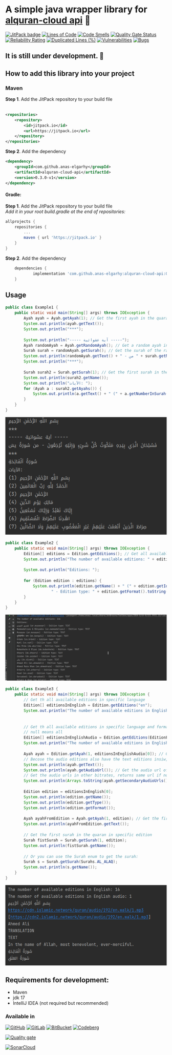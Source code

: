 # A simple java wrapper library for [alquran-cloud api](https://alquran.cloud/api) 🤍

[![JitPack badge](https://jitpack.io/v/anas-elgarhy/alquran-cloud-api.svg)](https://jitpack.io/#anas-elgarhy/alquran-cloud-api)
[![Lines of Code](https://sonarcloud.io/api/project_badges/measure?project=anas-elgarhy_alquran-cloud-api&metric=ncloc)](https://sonarcloud.io/summary/new_code?id=anas-elgarhy_alquran-cloud-api)
[![Code Smells](https://sonarcloud.io/api/project_badges/measure?project=anas-elgarhy_alquran-cloud-api&metric=code_smells)](https://sonarcloud.io/summary/new_code?id=anas-elgarhy_alquran-cloud-api)
[![Quality Gate Status](https://sonarcloud.io/api/project_badges/measure?project=anas-elgarhy_alquran-cloud-api&metric=alert_status)](https://sonarcloud.io/summary/new_code?id=anas-elgarhy_alquran-cloud-api)
[![Reliability Rating](https://sonarcloud.io/api/project_badges/measure?project=anas-elgarhy_alquran-cloud-api&metric=reliability_rating)](https://sonarcloud.io/summary/new_code?id=anas-elgarhy_alquran-cloud-api)
[![Duplicated Lines (%)](https://sonarcloud.io/api/project_badges/measure?project=anas-elgarhy_alquran-cloud-api&metric=duplicated_lines_density)](https://sonarcloud.io/summary/new_code?id=anas-elgarhy_alquran-cloud-api)
[![Vulnerabilities](https://sonarcloud.io/api/project_badges/measure?project=anas-elgarhy_alquran-cloud-api&metric=vulnerabilities)](https://sonarcloud.io/summary/new_code?id=anas-elgarhy_alquran-cloud-api)
[![Bugs](https://sonarcloud.io/api/project_badges/measure?project=anas-elgarhy_alquran-cloud-api&metric=bugs)](https://sonarcloud.io/summary/new_code?id=anas-elgarhy_alquran-cloud-api)

## It is still under development. 🚧


## How to add this library into your project

### Maven

**Step 1**. Add the JitPack repository to your build file

```xml

<repositories>
	<repository>
		<id>jitpack.io</id>
		<url>https://jitpack.io</url>
	</repository>
</repositories>
```

**Step 2**. Add the dependency

```xml
<dependency>
	<groupId>com.github.anas-elgarhy</groupId>
	<artifactId>alquran-cloud-api</artifactId>
	<version>0.3.0-v1</version>
</dependency>
```

#### Gradle:

**Step 1**. Add the JitPack repository to your build file<br>
*Add it in your root build.gradle at the end of repositories:*

```gradle
allprojects {
    repositories {
        ...
        maven { url 'https://jitpack.io' }
    }
}
```

**Step 2**. Add the dependency

```gradle
	dependencies {
	        implementation 'com.github.anas-elgarhy:alquran-cloud-api:0.3.0-v1'
	}
```

## Usage

```java
public class Example1 {
    public static void main(String[] args) throws IOException {
        Ayah ayah = Ayah.getAyah(1); // Get the first ayah in the quaran in arabic edition
        System.out.println(ayah.getText());
        System.out.println("***");

        System.out.println("----- آية عشوائية -----");
        Ayah randomAyah = Ayah.getRandomAyah(); // Get a random ayah in the quaran in arabic edition
        Surah surah = randomAyah.getSurah(); // Get the surah of the random ayah
        System.out.println(randomAyah.getText() + " - من " + surah.getName());
        System.out.println("***");

        Surah surah2 = Surah.getSurah(1); // Get the first surah in the quaran in arabic edition
        System.out.println(surah2.getName());
        System.out.println("الآيات: ");
        for (Ayah a : surah2.getAyahs()) {
            System.out.println(a.getText() + " (" + a.getNumberInSurah() + ")");
        }
    }
}

```
![Example one output](./Screenshots/example_1_out_0.1.2-v1.png)

```java
public class Example2 {
    public static void main(String[] args) throws IOException {
        Edition[] editions = Edition.getEditions(); // Get all available editions
        System.out.println("The number of available editions: " + editions.length);

        System.out.println("Editions: ");

        for (Edition edition : editions) {
            System.out.println(edition.getName() + " (" + edition.getIdentifier() + ")" +
                    " - Edition type: " + edition.getFormat().toString());
        }
    }
}
```
![Example two output](./Screenshots/example_2_out_0.1.2-v1.gif)

```java
public class Example3 {
    public static void main(String[] args) throws IOException {
        // Get th all available editions in specific language
        Edition[] editionsInEnglish = Edition.getEditions("en");
        System.out.println("The number of available editions in English: " + editionsInEnglish.length);


        // Get th all available editions in specific language and format (audio or text) and type (quran or translation, etc)
        // null means all
        Edition[] editionsInEnglishAudio = Edition.getEditions(EditionFormat.AUDIO, "en", null);
        System.out.println("The number of available editions in English audio: " + editionsInEnglishAudio.length);

        Ayah ayah = Edition.getAyah(1, editionsInEnglishAudio[0]); // Get the first ayah in the quaran in specific edition
        // Becose the audio editions also have the text editions insiw, and usually the text editions are arabic.
        System.out.println(ayah.getText());
        System.out.println(ayah.getAudioUrl()); // Get the audio url of the ayah in 192 kbps.
        // Get the audio urls in other bitrates, returns same url if no other bitrates.
        System.out.println(Arrays.toString(ayah.getSecondaryAudioUrls()));

        Edition edition = editionsInEnglish[0];
        System.out.println(edition.getName());
        System.out.println(edition.getType());
        System.out.println(edition.getFormat());

        Ayah ayahFromEdition = Ayah.getAyah(1, edition); // Get the first ayah in the quaran in specific edition
        System.out.println(ayahFromEdition.getText());

        // Get the first surah in the quaran in specific edition
        Surah fistSurah = Surah.getSurah(1, edition);
        System.out.println(fistSurah.getName());

        // Or you can use the Surah enum to get the surah:
        Surah s = Surah.getSurah(Surahs.AL_ALAQ);
        System.out.println(s.getName());
    }
}
```
![Example three output](./Screenshots/example_3_out_0.2.0-v1.png)

## Requirements for development:
- Maven
- jdk 17
- IntelliJ IDEA (not required but recommended)


### Available in

[![GitHub](https://img.shields.io/badge/GitHub-Main%20repo-brightgreen?style=for-the-badge&logo=GitHub)](https://github.com/anas-elgarhy/alquran-cloud-api)
[![GitLab](https://img.shields.io/badge/GitLab-Mirror%20repo-brightgreen?style=for-the-badge&logo=GitLab)](https://gitlab.com/anas-elgarhy/alquran-cloud-api)
[![BitBucket](https://img.shields.io/badge/BitBucket-Mirror%20repo-brightgreen?style=for-the-badge&logo=BitBucket)](https://bitbucket.org/anas_elgarhy/alquran-cloud-api)
[![Codeberg](https://img.shields.io/badge/Codeberg-Mirror%20repo-brightgreen?style=for-the-badge&logo=Codeberg)](https://codeberg.org/anas-elgarhy/alquran-cloud-api)

[![Quality gate](https://sonarcloud.io/api/project_badges/quality_gate?project=anas-elgarhy_alquran-cloud-api)](https://sonarcloud.io/summary/new_code?id=anas-elgarhy_alquran-cloud-api)

[![SonarCloud](https://sonarcloud.io/images/project_badges/sonarcloud-black.svg)](https://sonarcloud.io/summary/new_code?id=anas-elgarhy_alquran-cloud-api)
